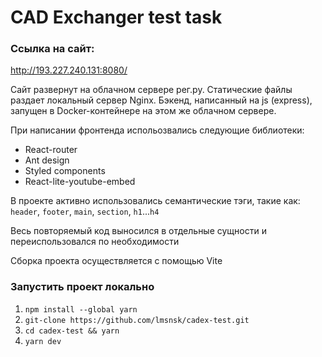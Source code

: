 # CAD Exchanger test task

### Ссылка на сайт:

http://193.227.240.131:8080/

Сайт развернут на облачном сервере рег.ру. Статические файлы раздает локальный сервер Nginx.
Бэкенд, написанный на js (express), запущен в Docker-контейнере на этом же облачном сервере.

При написании фронтенда испольозвались следующие библиотеки:

- React-router
- Ant design
- Styled components
- React-lite-youtube-embed

В проекте активно использовались семантические тэги, такие как: `header`, `footer`, `main`, `section`, `h1`...`h4`

Весь повторяемый код выносился в отдельные сущности и переиспользовался по необходимости

Сборка проекта осуществляется с помощью Vite

### Запустить проект локально

1. `npm install --global yarn`
2. `git-clone https://github.com/lmsnsk/cadex-test.git`
3. `cd cadex-test && yarn`
4. `yarn dev`
